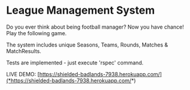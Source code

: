 # League Management System

Do you ever think about being football manager? Now you have chance! Play the following game.

The system includes unique Seasons, Teams, Rounds, Matches & MatchResults.

Tests are implemented - just execute 'rspec' command.

LIVE DEMO: [https://shielded-badlands-7938.herokuapp.com/](*https://shielded-badlands-7938.herokuapp.com/*)
